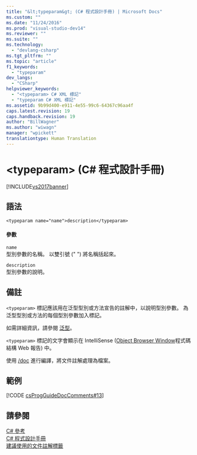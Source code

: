 ```yaml
---
title: "&lt;typeparam&gt; (C# 程式設計手冊) | Microsoft Docs"
ms.custom: ""
ms.date: "11/24/2016"
ms.prod: "visual-studio-dev14"
ms.reviewer: ""
ms.suite: ""
ms.technology: 
  - "devlang-csharp"
ms.tgt_pltfrm: ""
ms.topic: "article"
f1_keywords: 
  - "typeparam"
dev_langs: 
  - "CSharp"
helpviewer_keywords: 
  - "<typeparam> C# XML 標記"
  - "typeparam C# XML 標記"
ms.assetid: 9b99d400-e911-4e55-99c6-64367c96aa4f
caps.latest.revision: 19
caps.handback.revision: 19
author: "BillWagner"
ms.author: "wiwagn"
manager: "wpickett"
translationtype: Human Translation
---
```

# &lt;typeparam&gt; (C# 程式設計手冊)
[!INCLUDE[vs2017banner](../../../csharp/includes/vs2017banner.md)]

## 語法  
  
```  
<typeparam name="name">description</typeparam>  
```  
  
#### 參數  
 `name`  
 型別參數的名稱。  以雙引號 \(" "\) 將名稱括起來。  
  
 `description`  
 型別參數的說明。  
  
## 備註  
 `<typeparam>` 標記應該用在泛型型別或方法宣告的註解中，以說明型別參數。  為泛型型別或方法的每個型別參數加入標記。  
  
 如需詳細資訊，請參閱 [泛型](../../../csharp/programming-guide/generics/index.md)。  
  
 `<typeparam>` 標記的文字會顯示在 IntelliSense \([Object Browser Window](http://msdn.microsoft.com/zh-tw/3c7f1673-1f0d-41b1-94ca-a3dcfcb82cda)程式碼結構 Web 報告\) 中。  
  
 使用 [\/doc](../../../csharp/language-reference/compiler-options/doc-compiler-option.md) 進行編譯，將文件註解處理為檔案。  
  
## 範例  
 [!CODE [csProgGuideDocComments#13](../CodeSnippet/VS_Snippets_VBCSharp/csProgGuideDocComments#13)]  
  
## 請參閱  
 [C\# 參考](../../../csharp/language-reference/index.md)   
 [C\# 程式設計手冊](../../../csharp/programming-guide/index.md)   
 [建議使用的文件註解標籤](../../../csharp/programming-guide/xmldoc/recommended-tags-for-documentation-comments.md)